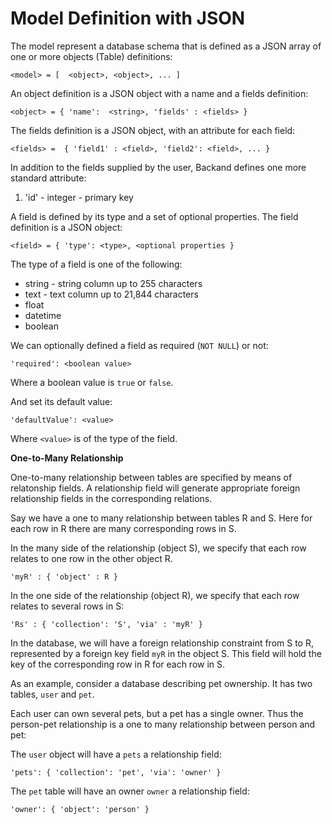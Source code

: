 Model Definition with JSON
===========================

The model represent a database schema that is defined as a JSON array of one or more objects (Table) definitions:

    <model> = [  <object>, <object>, ... ]

An object definition is a JSON object with a name and a fields definition:

    <object> = { 'name':  <string>, 'fields' : <fields> }

The fields definition is a JSON object, with an attribute for each field:

    <fields> =  { 'field1' : <field>, 'field2': <field>, ... }

In addition to the fields supplied by the user, Backand defines one more standard attribute:

1. 'id' - integer - primary key

A field is defined by its type and a set of optional properties. The field definition is a JSON object:

    <field> = { 'type': <type>, <optional properties }

The type of a field is one of the following:

* string - string column up to 255 characters
* text - text column up to 21,844 characters
* float
* datetime 
* boolean

We can optionally defined a field as required (`NOT NULL`) or not:

    'required': <boolean value>

Where a boolean value is `true` or `false`.

And set its default value:

    'defaultValue': <value>

Where `<value>` is of the type of the field.

**One-to-Many Relationship**

One-to-many relationship between tables are specified by means of relatonship fields. A relationship field will generate appropriate foreign relationship fields in the corresponding relations.

Say we have a one to many relationship between tables R and S. Here for each row in R there are many corresponding rows in S.

In the many side of the relationship (object S), we specify that each row relates to one row in the other object R. 

    'myR' : { 'object' : R }

In the one side of the relationship (object R), we specify that each row relates to several rows in S:

    'Rs' : { 'collection': 'S', 'via' : 'myR' }

In the database, we will have a foreign relationship constraint from S to R, represented by a foreign key field `myR` in the object S. This field will hold the key of the corresponding row in R for each row in S. 

As an example, consider a database describing pet ownership. It has two tables, `user` and `pet`.

Each user can own several pets, but a pet has a single owner. Thus the person-pet relationship is a one to many relationship between person and pet:

The `user` object will have a `pets` a relationship field:

    'pets': { 'collection': 'pet', 'via': 'owner' }

The `pet` table will have an owner `owner` a relationship field:

    'owner': { 'object': 'person' }

